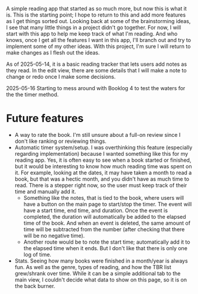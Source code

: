 A simple reading app that started as so much more, but now this is what it is. This is the starting point; I hope to return to this and add more features as I get things sorted out. Looking back at some of the brainstorming ideas, I see that many little things in a project didn't go together.  For now, I will start with this app to help me keep track of what I'm reading. And who knows, once I get all the features I want in this app, I'll branch out and try to implement some of my other ideas. With this project, I'm sure I will return to make changes as I flesh out the ideas. 

As of 2025-05-14, it is a basic reading tracker that lets users add notes as they read. In the edit view, there are some details that I will make a note to change or redo once I make some decisions. 

2025-05-16 Starting to mess around with Booklog 4 to test the waters for the the timer method.  

# Future features
- A way to rate the book. I'm still unsure about a full-on review since I don't like ranking or reviewing things.
- Automatic timer system/setup. I was overthinking this feature (especially regarding implementation) because I wanted something like this for my reading app.  Yes, it is often easy to see when a book started or finished, but it would be interesting to know how much reading time was spent on it.  For example, looking at the dates, it may have taken a month to read a book, but that was a hectic month, and you didn't have as much time to read. There is a stepper right now, so the user must keep track of their time and manually add it.
  - Something like the notes, that is tied to the book, where users will have a button on the main page to start/stop the timer.  The event will have a start time, end time, and duration. Once the event is completed, the duration will automatically be added to the elapsed time of the book. And when an event is deleted, the same amount of time will be subtracted from the number (after checking that there will be no negative time).
  - Another route would be to note the start time; automatically add it to the elapsed time when it ends. But I don't like that there is only one log of time. 
- Stats. Seeing how many books were finished in a month/year is always fun. As well as the genre, types of reading, and how the TBR list grew/shrank over time. While it can be a simple additional tab to the main view, I couldn't decide what data to show on this page, so it is on the back burner. 
